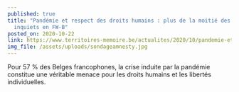 ```yaml
---
published: true
title: "Pandémie et respect des droits humains : plus de la moitié des citoyens
  inquiets en FW-B"
posted_on: 2020-10-22
link: https://www.territoires-memoire.be/actualites/2020/10/pandemie-et-respect-des-droits-humains-plus-de-la-moitie-des-citoyens-inquiets-en-fw-b/
img_file: /assets/uploads/sondageamnesty.jpg
---
```

<!--StartFragment-->

Pour 57 % des Belges francophones, la crise induite par la pandémie constitue une véritable menace pour les droits humains et les libertés individuelles. 

<!--EndFragment-->